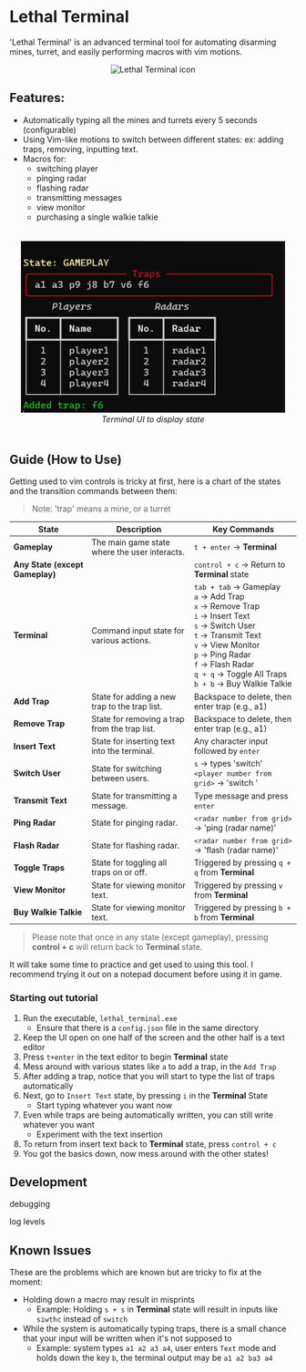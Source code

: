 # Lethal Terminal

'Lethal Terminal' is an advanced terminal tool for automating disarming mines, turret, and easily performing macros with vim motions.

<p align="center">
  <img src="./assets/lethal_terminal.ico" alt="Lethal Terminal icon" />
</p>

## Features:
- Automatically typing all the mines and turrets every 5 seconds (configurable)
- Using Vim-like motions to switch between different states: ex: adding traps, removing, inputting text.
- Macros for:
    - switching player
    - pinging radar
    - flashing radar
    - transmitting messages
    - view monitor
    - purchasing a single walkie talkie

<p align="center" style="padding: 20px">
  <img src="./assets/terminal_gameplay.png" alt="Lethal Terminal icon" />
  <br>
  <i>Terminal UI to display state</i>
</p>

## Guide (How to Use)

Getting used to vim controls is tricky at first, here is a chart of the states and the transition commands between them:

> Note: 'trap' means a mine, or a turret

| **State**            | **Description**                                    | **Key Commands**                      |
|----------------------|----------------------------------------------------|---------------------------------------|
| **Gameplay**         | The main game state where the user interacts.     | `t + enter` → **Terminal**                |
| **Any State (except Gameplay)**         |           | `control + c` → Return to **Terminal** state |
| **Terminal**         | Command input state for various actions.           | `tab + tab` → Gameplay <br> `a` → Add Trap <br> `x` → Remove Trap <br> `i` → Insert Text <br> `s` → Switch User <br> `t` → Transmit Text <br> `v` → View Monitor <br> `p` → Ping Radar <br> `f` → Flash Radar <br> `q + q` → Toggle All Traps <br> `b + b` → Buy Walkie Talkie |
| **Add Trap**         | State for adding a new trap to the trap list.     | Backspace to delete, then enter trap (e.g., a1) |
| **Remove Trap**      | State for removing a trap from the trap list.     | Backspace to delete, then enter trap (e.g., a1) |
| **Insert Text**      | State for inserting text into the terminal.        | Any character input followed by `enter` |
| **Switch User**      | State for switching between users.                 | `s` → types 'switch' <br> `<player number from grid>` → 'switch <player name>' |
| **Transmit Text**    | State for transmitting a message.                  | Type message and press `enter`       |
| **Ping Radar**       | State for pinging radar.                           |`<radar number from grid>` → 'ping (radar name)'             |
| **Flash Radar**      | State for flashing radar.                          |`<radar number from grid>` → 'flash (radar name)'             |
| **Toggle Traps**     | State for toggling all traps on or off.           | Triggered by pressing `q + q` from **Terminal**         |
| **View Monitor**     | State for viewing monitor text.                     | Triggered by pressing `v` from **Terminal**             |
| **Buy Walkie Talkie**     | State for viewing monitor text.                     | Triggered by pressing `b + b` from **Terminal**             |

> Please note that once in any state (except gameplay), pressing  **control + c** will return back to **Terminal** state.

It will take some time to practice and get used to using this tool. I recommend trying it out on a notepad document before using it in game.

### Starting out tutorial

1. Run the executable, `lethal_terminal.exe`
    - Ensure that there is a `config.json` file in the same directory
1. Keep the UI open on one half of the screen and the other half is a text editor
1. Press `t+enter` in the text editor to begin **Terminal** state
1. Mess around with various states like `a` to add a trap, in the `Add Trap`
1. After adding a trap, notice that you will start to type the list of traps automatically
1. Next, go to `Insert Text` state, by pressing `i` in the **Terminal** State
    - Start typing whatever you want now
1. Even while traps are being automatically written, you can still write whatever you want
    - Experiment with the text insertion
1. To return from insert text back to **Terminal** state, press `control + c`
1. You got the basics down, now mess around with the other states!

## Development

debugging

log levels

## Known Issues

These are the problems which are known but are tricky to fix at the moment:

- Holding down a macro may result in misprints
    - Example: Holding `s + s` in **Terminal** state will result in inputs like `siwthc` instead of `switch`
- While the system is automatically typing traps, there is a small chance that your input will be written when it's not supposed to
    - Example: system types `a1 a2 a3 a4`, user enters `Text` mode and holds down the key `b`, the terminal output may be `a1 a2 ba3 a4`